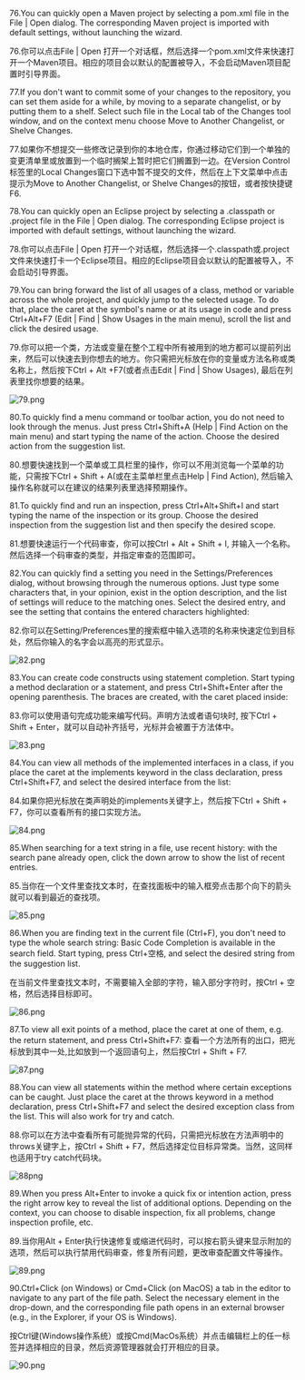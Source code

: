 
76.You can quickly open a Maven project by selecting a pom.xml file in the File | Open dialog. The corresponding Maven project is imported with default settings, without launching the wizard.

76.你可以点击File | Open 打开一个对话框，然后选择一个pom.xml文件来快速打开一个Maven项目。相应的项目会以默认的配置被导入，不会启动Maven项目配置时引导界面。

77.If you don't want to commit some of your changes to the repository, you can set them aside for a while, by moving to a separate changelist, or by putting them to a shelf. Select such file in the Local tab of the Changes tool window, and on the context menu choose Move to Another Changelist, or Shelve Changes.

77.如果你不想提交一些修改记录到你的本地仓库，你通过移动它们到一个单独的变更清单里或放置到一个临时搁架上暂时把它们搁置到一边。在Version Control 标签里的Local Changes窗口下选中暂不提交的文件，然后在上下文菜单中点击提示为Move to Another Changelist, or Shelve Changes的按钮，或者按快捷键F6.

78.You can quickly open an Eclipse project by selecting a .classpath or .project file in the File | Open dialog. The corresponding Eclipse project is imported with default settings, without launching the wizard.

78.你可以点击File | Open 打开一个对话框，然后选择一个.classpath或.project文件来快速打卡一个Eclipse项目。相应的Eclipse项目会以默认的配置被导入，不会启动引导界面。

79.You can bring forward the list of all usages of a class, method or variable across the whole project, and quickly jump to the selected usage. To do that, place the caret at the symbol's name or at its usage in code and press Ctrl+Alt+F7 (Edit | Find | Show Usages in the main menu), scroll the list and click the desired usage.

79.你可以把一个类，方法或变量在整个工程中所有被用到的地方都可以提前列出来，然后可以快速去到你想去的地方。你只需把光标放在你的变量或方法名称或类名称上，然后按下Ctrl + Alt +F7(或者点击Edit | Find | Show Usages), 最后在列表里找你想要的结果。

![79.png](../pic/79.png)

80.To quickly find a menu command or toolbar action, you do not need to look through the menus. Just press Ctrl+Shift+A (Help | Find Action on the main menu) and start typing the name of the action. Choose the desired action from the suggestion list. 

80.想要快速找到一个菜单或工具栏里的操作，你可以不用浏览每一个菜单的功能，只需按下Ctrl + Shift + A(或在主菜单栏里点击Help | Find Action), 然后输入操作名称就可以在建议的结果列表里选择预期操作。

81.To quickly find and run an inspection, press Ctrl+Alt+Shift+I and start typing the name of the inspection or its group. Choose the desired inspection from the suggestion list and then specify the desired scope. 

81.想要快速运行一个代码审查，你可以按Ctrl + Alt + Shift + I, 并输入一个名称。然后选择一个码审查的类型，并指定审查的范围即可。

82.You can quickly find a setting you need in the Settings/Preferences dialog, without browsing through the numerous options. Just type some characters that, in your opinion, exist in the option description, and the list of settings will reduce to the matching ones. Select the desired entry, and see the setting that contains the entered characters highlighted:

82.你可以在Setting/Preferences里的搜索框中输入选项的名称来快速定位到目标处，然后你输入的名字会以高亮的形式显示。

![82.png](../pic/82.png)

83.You can create code constructs using statement completion. Start typing a method declaration or a statement, and press Ctrl+Shift+Enter after the opening parenthesis. The braces are created, with the caret placed inside: 

83.你可以使用语句完成功能来编写代码。声明方法或者语句块时, 按下Ctrl + Shift + Enter，就可以自动补齐括号，光标并会被置于方法体中。

![83.png](../pic/83.png)

84.You can view all methods of the implemented interfaces in a class, if you place the caret at the implements keyword in the class declaration, press Ctrl+Shift+F7, and select the desired interface from the list: 

84.如果你把光标放在类声明处的implements关键字上，然后按下Ctrl + Shift + F7，你可以查看所有的接口实现方法。

![84.png](../pic/84.png)

85.When searching for a text string in a file, use recent history: with the search pane already open, click the down arrow to show the list of recent entries. 

85.当你在一个文件里查找文本时，在查找面板中的输入框旁点击那个向下的箭头就可以看到最近的查找项。

![85.png](../pic/85.png)
 
86.When you are finding text in the current file (Ctrl+F), you don't need to type the whole search string: Basic Code Completion is available in the search field. Start typing, press Ctrl+空格, and select the desired string from the suggestion list. 

在当前文件里查找文本时，不需要输入全部的字符，输入部分字符时，按Ctrl + 空格，然后选择目标即可。

![86.png](../pic/86.png)

87.To view all exit points of a method, place the caret at one of them, e.g. the return statement, and press Ctrl+Shift+F7: 
查看一个方法所有的出口，把光标放到其中一处,比如放到一个返回语句上，然后按Ctrl + Shift + F7.

![87.png](../pic/87.png)
 
88.You can view all statements within the method where certain exceptions can be caught. Just place the caret at the throws keyword in a method declaration, press Ctrl+Shift+F7 and select the desired exception class from the list. This will also work for try and catch. 

88.你可以在方法中查看所有可能抛异常的代码，只需把光标放在方法声明中的throws关键字上，按Ctrl + Shift + F7，然后选择定位目标异常类。当然，这同样也适用于try catch代码块。

![88png](../pic/88.png)
 
89.When you press Alt+Enter to invoke a quick fix or intention action, press the right arrow key to reveal the list of additional options. 
Depending on the context, you can choose to disable inspection, fix all problems, change inspection profile, etc. 

89.当你用Alt + Enter执行快速修复或缩进代码时，可以按右箭头键来显示附加的选项，然后可以执行禁用代码审查，修复所有问题，更改审查配置文件等操作。

![89.png](../pic/89.png)
 
90.Ctrl+Click (on Windows) or Cmd+Click (on MacOS) a tab in the editor to navigate to any part of the file path. Select the necessary element in the drop-down, and the corresponding file path opens in an external browser (e.g., in the Explorer, if your OS is Windows). 

按Ctrl键(Windows操作系统）或按Cmd(MacOs系统）并点击编辑栏上的任一标签并选择相应的目录，然后资源管理器就会打开相应的目录。

![90.png](../pic/90.png)







